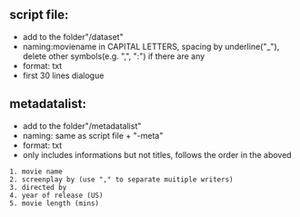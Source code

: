 ## script file:

+ add to the folder"/dataset"
+ naming:moviename in CAPITAL LETTERS, spacing by underline("_"), delete other symbols(e.g. ",", ":") if there are any
+ format: txt
+ first 30 lines dialogue


## metadatalist:

+ add to the folder"/metadatalist"
+ naming: same as script file + "-meta"
+ format: txt
+ only includes informations but not titles, follows the order in the aboved
```
1. movie name 
2. screenplay by (use "," to separate muitiple writers)
3. directed by 
4. year of release (US)
5. movie length (mins)
```
